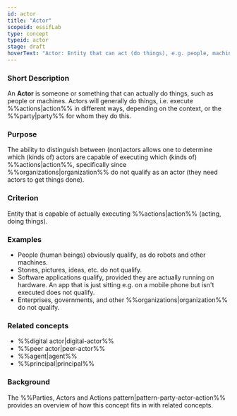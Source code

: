 ```yaml
---
id: actor
title: "Actor"
scopeid: essifLab
type: concept
typeid: actor
stage: draft
hoverText: "Actor: Entity that can act (do things), e.g. people, machines, but not Organizations."
---
```


### Short Description
An **Actor** is someone or something that can actually do things, such as people or machines. Actors will generally do things, i.e. execute %%actions|action%% in different ways, depending on the context, or the %%party|party%% for whom they do this.

### Purpose
The ability to distinguish between (non)actors allows one to determine which (kinds of) actors are capable of executing which (kinds of) %%actions|action%%, specifically since %%organizations|organization%% do not qualify as an actor (they need actors to get things done).

### Criterion
Entity that is capable of actually executing %%actions|action%% (acting, doing things).

### Examples

- People (human beings) obviously qualify, as do robots and other machines.
- Stones, pictures, ideas, etc. do not qualify.
- Software applications qualify, provided they are actually running on hardware. An app that is just sitting e.g. on a mobile phone but isn't executed does not qualify.
- Enterprises, governments, and other %%organizations|organization%% do not qualify. 

### Related concepts
- %%digital actor|digital-actor%%
- %%peer actor|peer-actor%%
- %%agent|agent%%
- %%principal|principal%%

### Background
The %%Parties, Actors and Actions pattern|pattern-party-actor-action%% provides an overview of how this concept fits in with related concepts.
